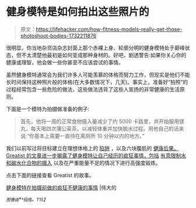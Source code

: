 # 健身模特是如何拍出这些照片的

> 原文：<https://lifehacker.com/how-fitness-models-really-get-those-photoshoot-bodies-1732211876>

很明显，你当地杂货店杂志封面上那个赤裸上身、轮廓分明的健身模特处于巅峰状态，但不太清楚他最初是如何变成那种身材的。好吧，剧透警告:如果你关心你的健康或理智，他会做一些你甚至不应该尝试的事情。



虽然健身模特通常会为我们许多人可能羡慕的体格而努力工作，但现实是他们不能长时间保持这种照片般的体格(在大多数情况下，几天)。事实上，准备好“拍照”的过程经常包含一些危险的做法，这些做法违背了这些人宣扬的非常健康的生活原则。

下面是一个模特为拍摄做准备的例子:

> 首先，他将一周的正常食物摄入量减少了约 5000 卡路里，并开始服用镁丸，每天喝四次蒲公英茶，以减轻体重并加快脱水过程。用他自己的话来说:“你基本上需要一直待在离厕所 10 分钟以内的地方。”

我们以前写过将目标建立在理想体格上的 [陷阱](http://vitals.lifehacker.com/why-dont-i-look-like-my-goal-physique-yet-1705174947) ，以及六块腹肌的 [健康后果。Greatist 的文章进一步揭露了健身模特让自己经历的疯狂事情，包括](http://vitals.lifehacker.com/how-getting-a-six-pack-changes-your-life-and-how-it-do-1696896251) [有意限制水和碳水化合物的摄入](https://lifehacker.com/butter-in-your-coffee-and-other-cons-stories-from-a-fi-1724843201) 以及在严重能量不足的情况下进行高强度锻炼。

点击下面的链接查看 Greatist 的故事。

[健身模特在拍摄前做的疯狂不健康的事情](http://greatist.com/connect/truth-behind-fitness-photo-shoots) |伟大的

<small>*图像由*</small>[<small></small>](https://flic.kr/p/o5dmFR)*<small>*组成。*T15】</small>*